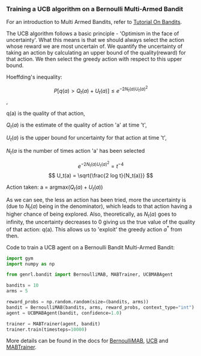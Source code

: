 ### Training a UCB algorithm on a Bernoulli Multi-Armed Bandit

For an introduction to Multi Armed Bandits, refer to [Tutorial On Bandits](https://genrl.readthedocs.io/en/latest/usage/tutorials/Tutorial_on_bandits.html).

The UCB algorithm follows a basic principle - 'Optimism in the face of uncertainty'. What this means is that we should always select the action whose reward we are most uncertain of. We quantify the uncertainty of taking an action by calculating an upper bound of the quality(reward) for that action. We then select the greedy action with respect to this upper bound.

Hoeffding's inequality:

$$ P[q(a) > Q_t(a) + U_t(a)] \le e ^ {-2 N_t(a) U_t(a)^2}$$,

q(a) is the quality of that action,

$Q_t(a)$ is the estimate of the quality of action 'a' at time 't',

$U_t(a)$ is the upper bound for uncertainty for that action at time 't',

$N_t(a$ is the number of times action 'a' has been selected 

$$ e ^ {-2 N_t(a) U_t(a)^2} = t^{-4} $$
$$ U_t(a) = \sqrt{\frac{2 log t}{N_t(a)}} $$

Action taken: a = argmax$(Q_t(a) + U_t(a))$

As we can see, the less an action has been tried, more the uncertainty is (due to $N_t(a)$ being in the denominator), which leads to that action having a higher chance of being explored. Also, theoretically, as ${N_t(a)}$ goes to infinity, the uncertainty decreases to 0 giving us the true value of the quality of that action: q(a). This allows us to 'exploit' the greedy action $a^*$ from then.


Code to train a UCB agent on a Bernoulli Bandit Multi-Armed Bandit:

```python
import gym
import numpy as np

from genrl.bandit import BernoulliMAB, MABTrainer, UCBMABAgent

bandits = 10
arms = 5

reward_probs = np.random.random(size=(bandits, arms))
bandit = BernoulliMAB(bandits, arms, reward_probs, context_type="int")
agent = UCBMABAgent(bandit, confidence=1.0)

trainer = MABTrainer(agent, bandit)
trainer.train(timesteps=10000)
```

More details can be found in the docs for [BernoulliMAB](https://genrl.readthedocs.io/en/latest/api/bandit/genrl.bandit.bandits.multi_armed_bandits.html#genrl.bandit.bandits.multi_armed_bandits.bernoulli_mab.BernoulliMAB), [UCB](https://genrl.readthedocs.io/en/latest/api/bandit/genrl.bandit.agents.mab_agents.html#module-genrl.bandit.agents.mab_agents.ucb) and [MABTrainer](https://genrl.readthedocs.io/en/latest/api/common/bandit.html#module-genrl.bandit.trainer).
